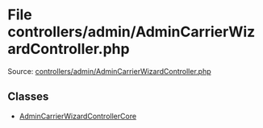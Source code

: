 File controllers/admin/AdminCarrierWizardController.php
=========

Source: [controllers/admin/AdminCarrierWizardController.php](https://github.com/PrestaShop/PrestaShop/blob/1.6.0.7/controllers/admin/AdminCarrierWizardController.php)


Classes
-------

* [AdminCarrierWizardControllerCore](class.AdminCarrierWizardControllerCore.md)

